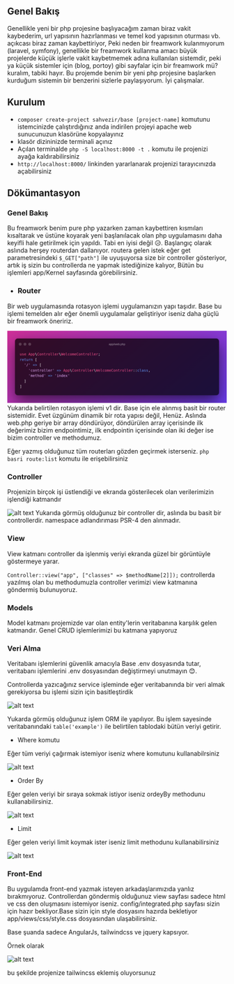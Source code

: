 ## Genel Bakış
Genellikle yeni bir php projesine başlıyacağım zaman biraz vakit kaybederim, url yapısının hazırlanması ve temel kod yapısının oturması vb. açıkcası 
biraz zaman kaybettiriyor, Peki neden bir freamwork kulanmıyorum (laravel, symfony), genellikle bir freamwork kullanma amacı büyük projelerde küçük işlerle vakit
kaybetmemek adına kullanılan sistemdir, peki ya küçük sistemler için (blog, portoy) gibi sayfalar için bir freamwork mü? kuralım, tabiki hayır. Bu projemde benim 
bir yeni php projesine başlarken kurduğum sistemin bir benzerini sizlerle paylaşıyorum. İyi çalışmalar.

## Kurulum
- ``composer create-project sahvezir/base [project-name]`` komutunu istemcinizde çalıştırdığınız anda indirilen projeyi apache web sunucunuzun klasörüne kopyalayınız 
- klasör dizininizde terminali açınız
- Açılan terminalde ``php -S localhost:8000 -t .`` komutu ile projenizi ayağa kaldırabilirsiniz
- ``http://localhost:8000/`` linkinden yararlanarak projenizi tarayıcınızda açabilirsiniz

## Dökümantasyon
### Genel Bakış
Bu freamwork benim pure php yazarken zaman kaybettiren kısmıları kısaltarak ve üstüne koyarak yeni başlanılacak olan php uygulamasını daha keyifli hale getirilmek için yapıldı. Tabi en iyisi değil 😥. Başlangıç olarak aslında herşey routerdan dallanıyor. routera gelen istek eğer get parametresindeki ```$_GET["path"]``` ile uyuşuyorsa size bir controller gösteriyor, artık iş sizin bu controllerda ne yapmak istediğinize kalıyor, Bütün bu işlemleri app/Kernel sayfasında görebilirsiniz.  
 
* ### Router
Bir web uygulamasında rotasyon işlemi uygulamanızın yapı taşıdır. Base bu işlemi temelden alır eğer önemli uygulamalar geliştiriyor iseniz daha güçlü bir freamwork öneririz.



![alt text](/app/views/images/docs/app_web.php.png)
Yukarıda belirtilen rotasyon işlemi v1 dir. Base için ele alınmış basit bir router sistemidir. Evet üzgünüm dinamik bir rota yapısı değil, Henüz.
Aslında web.php geriye bir array döndürüyor, döndürülen array içerisinde ilk değerimiz bizim endpointimiz, ilk endpointin içerisinde olan iki değer ise bizim controller ve methodumuz.

Eğer yazmış olduğunuz tüm routerları gözden geçirmek isterseniz.
```php basri route:list```
komutu ile erişebilirsiniz 

### Controller
Projenizin birçok işi üstlendiği ve ekranda gösterilecek olan verilerimizin işlendiği katmandır


![alt text](/app/views/images/docs/controller1.png)
Yukarıda görmüş olduğunuz bir controller dir, aslında bu basit bir controllerdir. namespace adlandırıması PSR-4 den alınmadır.

### View
View katmanı controller da işlenmiş veriyi ekranda güzel bir görüntüyle göstermeye yarar.

```Controller::view("app", ["classes" => $methodName[2]]);```
controllerda yazılmış olan bu methodumuzla controller verimizi view katmanına göndermiş bulunuyoruz.

### Models
Model katmanı projemizde var olan entity'lerin veritabanına karşılık gelen katmandır. Genel CRUD işlemlerimizi bu katmana yapıyoruz

### Veri Alma

Veritabanı işlemlerini güvenlik amacıyla Base .env dosyasında tutar, veritabanı işlemlerini .env dosyasından değiştirmeyi unutmayın 😊.

Controllerda yazıcağınız service işleminde eğer veritabanında bir veri almak gerekiyorsa bu işlemi sizin için basitleştirdik 

![alt text](/app/views/images/docs/db1.png)

Yukarda görmüş olduğunuz işlem ORM ile yapılıyor. Bu işlem sayesinde veritabanındaki ```table('example')``` ile belirtilen tablodaki bütün veriyi getirir.

- Where komutu

Eğer tüm veriyi çağırmak istemiyor iseniz where komutunu kullanabilrsiniz

![alt text](/app/views/images/docs/db2.png)

- Order By

Eğer gelen veriyi bir sıraya sokmak istiyor iseniz ordeyBy methodunu kullanabilirsiniz.

![alt text](/app/views/images/docs/db3.png)

- Limit

Eğer gelen veriyi limit koymak ister iseniz limit methodunu kullanabilirsiniz

![alt text](/app/views/images/docs/db4.png)

### Front-End 

Bu uygulamda front-end yazmak isteyen arkadaşlarımızıda yanlız bırakmıyoruz. Controllerdan göndermiş olduğunuz view sayfası sadece html ve css den oluşmasını istemiyor iseniz.
config/integrated.php sayfası sizin için hazır bekliyor.Base sizin için style dosyasını hazırda bekletiyor app/views/css/style.css dosyasından ulaşabilirsiniz.

Base şuanda sadece AngularJs, tailwindcss ve jquery kapsıyor.

Örnek olarak

![alt text](/app/views/images/docs/integrated1.png)

bu şekilde projenize tailwincss eklemiş oluyorsunuz